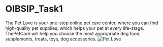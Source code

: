 # OIBSIP_Task1
The Pet Love is your one-stop online pet care center, where you can find high-quality pet supplies, which helps your pet at every life-stage. ThePetCare will help you choose the most appropriate dog food, supplements, treats, toys, dog accessories.
![Pet Love](https://user-images.githubusercontent.com/109847442/180999886-b8aadfac-b50e-4b10-b985-01e529b30e0d.PNG)
